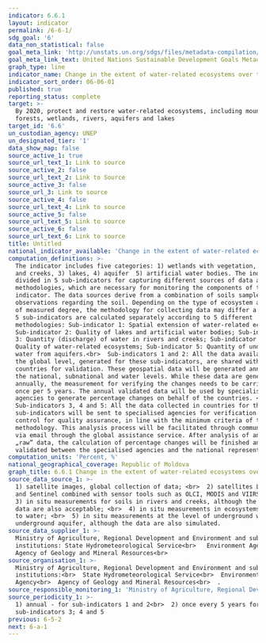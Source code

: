 ```yaml
---
indicator: 6.6.1
layout: indicator
permalink: /6-6-1/
sdg_goal: '6'
data_non_statistical: false
goal_meta_link: 'http://unstats.un.org/sdgs/files/metadata-compilation/Metadata-Goal-6.pdf'
goal_meta_link_text: United Nations Sustainable Development Goals Metadata (pdf 428kB)
graph_type: line
indicator_name: Change in the extent of water-related ecosystems over time
indicator_sort_order: 06-06-01
published: true
reporting_status: complete
target: >-
  By 2020, protect and restore water-related ecosystems, including mountains,
  forests, wetlands, rivers, aquifers and lakes
target_id: '6.6'
un_custodian_agency: UNEP
un_designated_tier: '1'
data_show_map: false
source_active_1: true
source_url_text_1: Link to source
source_active_2: false
source_url_text_2: Link to Source
source_active_3: false
source_url_3: Link to source
source_active_4: false
source_url_text_4: Link to source
source_active_5: false
source_url_text_5: Link to source
source_active_6: false
source_url_text_6: Link to source
title: Untitled
national_indicator_available: 'Change in the extent of water-related ecosystems over time, %'
computation_definitions: >-
  The indicator includes five categories: 1) wetlands with vegetation, 2) rivers
  and creeks, 3) lakes, 4) aquifer  5) artificial water bodies. The indicator is
  divided in 5 sub-indicators for capturing different sources of data and
  methodologies, which are necessary for monitoring the components of the
  indicator. The data sources derive from a combination of soils samples and
  observations regarding the soil. Depending on the type of ecosystem and type
  of measured degree, the methodology for collecting data may differ a lot. The
  5 sub-indicators are calculated separately according to 5 different
  methodologies: Sub-indicator 1: Spatial extension of water-related ecosystems;
  Sub-indicator 2: Quality of lakes and artificial water bodies; Sub-indicator
  3: Quantity (discharge) of water in rivers and creeks; Sub-indicator 4:
  Quality of water-related ecosystems; Sub-indicator 5: Quantity of underground
  water from aquifers.<br>  Sub-indicators 1 and 2: All the data available at
  the global level, generated for these sub-indicators, are shared with
  countries for validation. These geospatial data will be generated annually at
  the national, subnational and water levels. While these data are generated
  annually, the measurement for verifying the changes needs to be carried out
  once per 5 years. The annual validated data will be used by specialised
  agencies to generate percentage changes on behalf of the countries. <br> 
  Sub-indicators 3, 4 and 5: All the data collected in countries for these
  sub-indicators will be sent to specialised agencies for verification and
  control for quality assurance, in line with the minimum criteria of the
  methodology. This analysis process will be facilitated through communication
  via email through the global assistance service. After analysis of annual
  „raw” data, the calculation of percentage changes will be finished and
  validated between the specialised agencies and the national representative.
computation_units: 'Percent, %'
national_geographical_coverage: Republic of Moldova
graph_title: 6.6.1 Change in the extent of water-related ecosystems over time
source_data_source_1: >-
  1) satellite images, global collection of data; <br>  2) satellites Landsat
  and Sentinel combined with sensor tools such as OLCI, MODIS and VIIRS; <br> 
  3) in situ measurements for soils in rivers and creeks, although the simulated
  data are also acceptable; <br>  4) in situ measurements in ecosystems related
  to water; <br>  5) in situ measurements at the level of underground water from
  underground aquifer, although the data are also simulated.  
source_data_supplier_1: >-
  Ministry of Agriculture, Regional Development and Environment and subordinate
  institutions: State Hydrometeorological Service<br>   Environment Agency<br>  
  Agency of Geology and Mineral Resources<br> 
source_organisation_1: >-
  Ministry of Agriculture, Regional Development and Environment and subordinate
  institutions:<br>  State Hydrometeorological Service<br>  Environment
  Agency<br>  Agency of Geology and Mineral Resources<br>  . 
source_responsible_monitoring_1: 'Ministry of Agriculture, Regional Development and Environment'
source_periodicity_1: >-
  1) annual - for sub-indicators 1 and 2<br>  2) once every 5 years for
  sub-indicators 3; 4 and 5
previous: 6-5-2
next: 6-a-1
---
```

